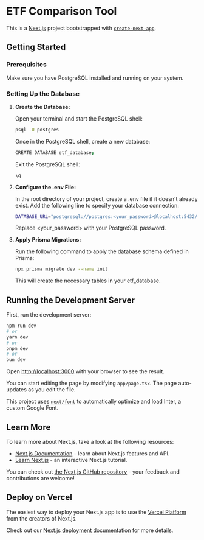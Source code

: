 # ETF Comparison Tool

This is a [Next.js](https://nextjs.org/) project bootstrapped with [`create-next-app`](https://github.com/vercel/next.js/tree/canary/packages/create-next-app).

## Getting Started

### Prerequisites

Make sure you have PostgreSQL installed and running on your system.

### Setting Up the Database

1. **Create the Database:**

    Open your terminal and start the PostgreSQL shell:
    ```bash
    psql -U postgres
    ```

    Once in the PostgreSQL shell, create a new database:
    ```bash
    CREATE DATABASE etf_database;
    ```

    Exit the PostgreSQL shell:
    ```bash
    \q
    ```

2. **Configure the .env File:**

    In the root directory of your project, create a .env file if it doesn't already exist. Add the following line to specify your database connection:
    ```bash
    DATABASE_URL="postgresql://postgres:<your_password>@localhost:5432/etf_database?schema=public"
    ```
    Replace <your_password> with your PostgreSQL password.

3. **Apply Prisma Migrations:**

    Run the following command to apply the database schema defined in Prisma:
    ```bash
    npx prisma migrate dev --name init
    ```
    This will create the necessary tables in your etf_database.

## Running the Development Server

First, run the development server:

```bash
npm run dev
# or
yarn dev
# or
pnpm dev
# or
bun dev
```

Open [http://localhost:3000](http://localhost:3000) with your browser to see the result.

You can start editing the page by modifying `app/page.tsx`. The page auto-updates as you edit the file.

This project uses [`next/font`](https://nextjs.org/docs/basic-features/font-optimization) to automatically optimize and load Inter, a custom Google Font.

## Learn More

To learn more about Next.js, take a look at the following resources:

- [Next.js Documentation](https://nextjs.org/docs) - learn about Next.js features and API.
- [Learn Next.js](https://nextjs.org/learn) - an interactive Next.js tutorial.

You can check out [the Next.js GitHub repository](https://github.com/vercel/next.js/) - your feedback and contributions are welcome!

## Deploy on Vercel

The easiest way to deploy your Next.js app is to use the [Vercel Platform](https://vercel.com/new?utm_medium=default-template&filter=next.js&utm_source=create-next-app&utm_campaign=create-next-app-readme) from the creators of Next.js.

Check out our [Next.js deployment documentation](https://nextjs.org/docs/deployment) for more details.
